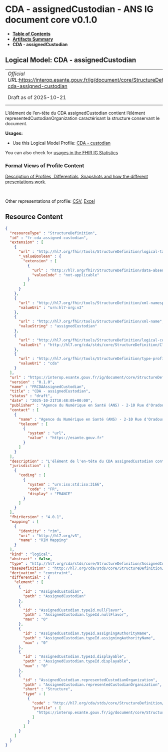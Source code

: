 # CDA - assignedCustodian - ANS IG document core v0.1.0

* [**Table of Contents**](toc.md)
* [**Artifacts Summary**](artifacts.md)
* **CDA - assignedCustodian**

## Logical Model: CDA - assignedCustodian 

| | |
| :--- | :--- |
| *Official URL*:https://interop.esante.gouv.fr/ig/document/core/StructureDefinition/fr-cda-assigned-custodian | *Version*:0.1.0 |
| Draft as of 2025-10-21 | *Computable Name*:FRCDAAssignedCustodian |

 
L’élément de l’en-tête du CDA assignedCustodian contient l’élément representedCustodianOrganization caractérisant la structure conservant le document. 

**Usages:**

* Use this Logical Model Profile: [CDA - custodian](StructureDefinition-fr-cda-custodian.md)

You can also check for [usages in the FHIR IG Statistics](https://packages2.fhir.org/xig/ans.document.fr.core|current/StructureDefinition/fr-cda-assigned-custodian)

### Formal Views of Profile Content

 [Description of Profiles, Differentials, Snapshots and how the different presentations work](http://build.fhir.org/ig/FHIR/ig-guidance/readingIgs.html#structure-definitions). 

 

Other representations of profile: [CSV](StructureDefinition-fr-cda-assigned-custodian.csv), [Excel](StructureDefinition-fr-cda-assigned-custodian.xlsx) 



## Resource Content

```json
{
  "resourceType" : "StructureDefinition",
  "id" : "fr-cda-assigned-custodian",
  "extension" : [
    {
      "url" : "http://hl7.org/fhir/tools/StructureDefinition/logical-target",
      "_valueBoolean" : {
        "extension" : [
          {
            "url" : "http://hl7.org/fhir/StructureDefinition/data-absent-reason",
            "valueCode" : "not-applicable"
          }
        ]
      }
    },
    {
      "url" : "http://hl7.org/fhir/tools/StructureDefinition/xml-namespace",
      "valueUri" : "urn:hl7-org:v3"
    },
    {
      "url" : "http://hl7.org/fhir/tools/StructureDefinition/xml-name",
      "valueString" : "assignedCustodian"
    },
    {
      "url" : "http://hl7.org/fhir/tools/StructureDefinition/logical-container",
      "valueUri" : "http://hl7.org/cda/stds/core/StructureDefinition/ClinicalDocument"
    },
    {
      "url" : "http://hl7.org/fhir/tools/StructureDefinition/type-profile-style",
      "valueUri" : "cda"
    }
  ],
  "url" : "https://interop.esante.gouv.fr/ig/document/core/StructureDefinition/fr-cda-assigned-custodian",
  "version" : "0.1.0",
  "name" : "FRCDAAssignedCustodian",
  "title" : "CDA - assignedCustodian",
  "status" : "draft",
  "date" : "2025-10-21T10:48:05+00:00",
  "publisher" : "Agence du Numérique en Santé (ANS) - 2-10 Rue d'Oradour-sur-Glane, 75015 Paris",
  "contact" : [
    {
      "name" : "Agence du Numérique en Santé (ANS) - 2-10 Rue d'Oradour-sur-Glane, 75015 Paris",
      "telecom" : [
        {
          "system" : "url",
          "value" : "https://esante.gouv.fr"
        }
      ]
    }
  ],
  "description" : "L'élément de l'en-tête du CDA assignedCustodian contient l’élément representedCustodianOrganization caractérisant la structure conservant le document.",
  "jurisdiction" : [
    {
      "coding" : [
        {
          "system" : "urn:iso:std:iso:3166",
          "code" : "FR",
          "display" : "FRANCE"
        }
      ]
    }
  ],
  "fhirVersion" : "4.0.1",
  "mapping" : [
    {
      "identity" : "rim",
      "uri" : "http://hl7.org/v3",
      "name" : "RIM Mapping"
    }
  ],
  "kind" : "logical",
  "abstract" : false,
  "type" : "http://hl7.org/cda/stds/core/StructureDefinition/AssignedCustodian",
  "baseDefinition" : "http://hl7.org/cda/stds/core/StructureDefinition/AssignedCustodian",
  "derivation" : "constraint",
  "differential" : {
    "element" : [
      {
        "id" : "AssignedCustodian",
        "path" : "AssignedCustodian"
      },
      {
        "id" : "AssignedCustodian.typeId.nullFlavor",
        "path" : "AssignedCustodian.typeId.nullFlavor",
        "max" : "0"
      },
      {
        "id" : "AssignedCustodian.typeId.assigningAuthorityName",
        "path" : "AssignedCustodian.typeId.assigningAuthorityName",
        "max" : "0"
      },
      {
        "id" : "AssignedCustodian.typeId.displayable",
        "path" : "AssignedCustodian.typeId.displayable",
        "max" : "0"
      },
      {
        "id" : "AssignedCustodian.representedCustodianOrganization",
        "path" : "AssignedCustodian.representedCustodianOrganization",
        "short" : "Structure",
        "type" : [
          {
            "code" : "http://hl7.org/cda/stds/core/StructureDefinition/CustodianOrganization",
            "profile" : [
              "https://interop.esante.gouv.fr/ig/document/core/StructureDefinition/fr-cda-represented-custodian-organization"
            ]
          }
        ]
      }
    ]
  }
}

```
